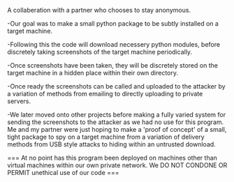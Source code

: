 A collaberation with a partner who chooses to stay anonymous.


-Our goal was to make a small python package to be subtly installed on a target machine. 

-Following this the code will download necessery python modules, before discretely taking screenshots of the target machine periodically. 

-Once screenshots have been taken, they will be discretely stored on the target machine in a hidden place within their own directory. 

-Once ready the screenshots can be called and uploaded to the attacker by a variation of methods from emailing to directly uploading to private servers. 

-We later moved onto other projects before making a fully varied system for sending the screenshots to the attacker as we had no use for this program. Me and my partner 
were just hoping to make a 'proof of concept' of a small, tight package to spy on a target machine from a variation of delivery methods from USB style attacks to hiding 
within an untrusted download.


=== At no point has this program been deployed on machines other than virtual machines within our own private network. We DO NOT CONDONE OR PERMIT unethical use of our code ===
